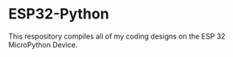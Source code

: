 # ESP32-Python
This respository compiles all of my coding designs on the ESP 32 MicroPython Device.
